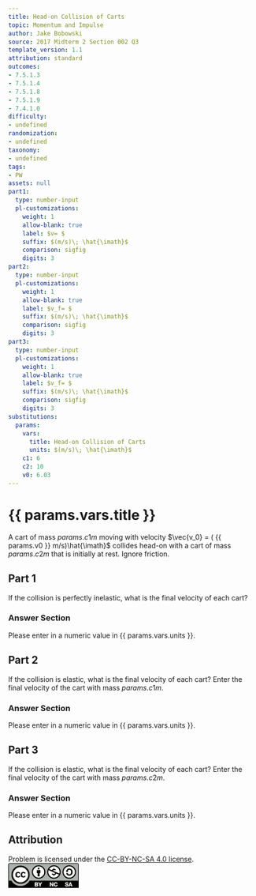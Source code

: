 ```yaml
---
title: Head-on Collision of Carts
topic: Momentum and Impulse
author: Jake Bobowski
source: 2017 Midterm 2 Section 002 Q3
template_version: 1.1
attribution: standard
outcomes:
- 7.5.1.3
- 7.5.1.4
- 7.5.1.8
- 7.5.1.9
- 7.4.1.0
difficulty:
- undefined
randomization:
- undefined
taxonomy:
- undefined
tags:
- PW
assets: null
part1:
  type: number-input
  pl-customizations:
    weight: 1
    allow-blank: true
    label: $v= $
    suffix: $(m/s)\; \hat{\imath}$
    comparison: sigfig
    digits: 3
part2:
  type: number-input
  pl-customizations:
    weight: 1
    allow-blank: true
    label: $v_f= $
    suffix: $(m/s)\; \hat{\imath}$
    comparison: sigfig
    digits: 3
part3:
  type: number-input
  pl-customizations:
    weight: 1
    allow-blank: true
    label: $v_f= $
    suffix: $(m/s)\; \hat{\imath}$
    comparison: sigfig
    digits: 3
substitutions:
  params:
    vars:
      title: Head-on Collision of Carts
      units: $(m/s)\; \hat{\imath}$
    c1: 6
    c2: 10
    v0: 6.03
---
```

# {{ params.vars.title }}
A cart of mass ${{ params.c1 }}m$ moving with velocity $\vec{v_0} = ( {{ params.v0 }} m/s)\hat{\imath}$ collides head-on with a cart of mass ${{ params.c2 }}m$ that is initially at rest.
Ignore friction.
## Part 1

If the collision is perfectly inelastic, what is the final velocity of each cart?

### Answer Section

Please enter in a numeric value in {{ params.vars.units }}.
## Part 2

If the collision is elastic, what is the final velocity of each cart?
Enter the final velocity of the cart with mass ${{ params.c1 }}m$.

### Answer Section

Please enter in a numeric value in {{ params.vars.units }}.
## Part 3

If the collision is elastic, what is the final velocity of each cart?
Enter the final velocity of the cart with mass ${{ params.c2 }}m$.

### Answer Section

Please enter in a numeric value in {{ params.vars.units }}.

## Attribution

Problem is licensed under the [CC-BY-NC-SA 4.0 license](https://creativecommons.org/licenses/by-nc-sa/4.0/).<br> ![The Creative Commons 4.0 license requiring attribution-BY, non-commercial-NC, and share-alike-SA license.](https://raw.githubusercontent.com/firasm/bits/master/by-nc-sa.png)